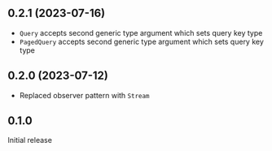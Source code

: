 ## 0.2.1 (2023-07-16)

- `Query` accepts second generic type argument which sets query key type
- `PagedQuery` accepts second generic type argument which sets query key type

## 0.2.0 (2023-07-12)

- Replaced observer pattern with `Stream`

## 0.1.0

Initial release
